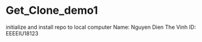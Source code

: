 # Get_Clone_demo1
initialize and install repo to local computer
Name: Nguyen Dien The Vinh
ID: EEEEIU18123
